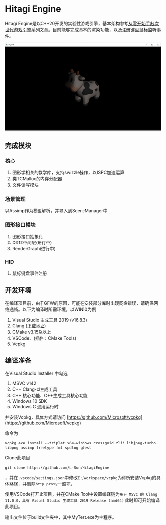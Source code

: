 # Hitagi Engine
Hitagi Engine是以C++20开发的实验性游戏引擎，基本架构参考[从零开始手敲次世代游戏引擎](https://zhuanlan.zhihu.com/p/28587092)系列文章。目前能够完成基本的渲染功能，以及注册键盘鼠标监听事件。

![](/doc/src/demo.png)

## 完成模块
### 核心
1. 图形学相关的数学库，支持swizzle操作，以ISPC加速运算
2. 类TCMalloc的内存分配器
3. 文件读写模块

### 场景管理
以Assimp作为模型解析，并导入到SceneManager中

### 图形接口模块
1. 图形接口抽象化
2. DX12中间层(进行中)
3. RenderGraph(进行中)

### HID
1. 鼠标键盘事件注册

## 开发环境
在编译项目前，由于GFW的原因，可能在安装部分库时出现网络错误，请确保网络通畅。以下为编译时所需环境，以WIN10为例
1. Visual Studio 生成工具 2019 (v16.8.3)
2. Clang ([下载地址](http://llvm.org/releases/download.html))
3. CMake v3.15及以上
4. VSCode、(插件：CMake Tools)
5. Vcpkg

## 编译准备
在Visual Studio Installer 中勾选
1. MSVC v142
2. C++ Clang-cl生成工具
3. C++ 核心功能、C++生成工具核心功能
4. Windows 10 SDK
5. Windows C 通用运行时

并安装Vcpkg，具体方式请访问 [https://github.com/Microsoft/vcpkg](https://github.com/Microsoft/vcpkg)


命令为
```
vcpkg.exe install --triplet x64-windows crossguid zlib libjpeg-turbo libpng assimp freetype fmt spdlog gtest
```

Clone此项目
```
git clone https://github.com/L-Sun/HitagiEngine
```
，并在`.vscode/settings.json`中修改`E:/workspace/vcpkg`为你所安装Vcpkg的具体路径，并删除`http.proxy`一整项。

使用VSCode打开此项目，并在CMake Tool中设置编译链为`用于 MSVC 的 Clang 11.0.0，具有 Visual Studio 生成工具 2019 Release (amd64)`
此时即可开始编译此项目。

输出文件位于build文件夹中，其中MyTest.exe为主程序。